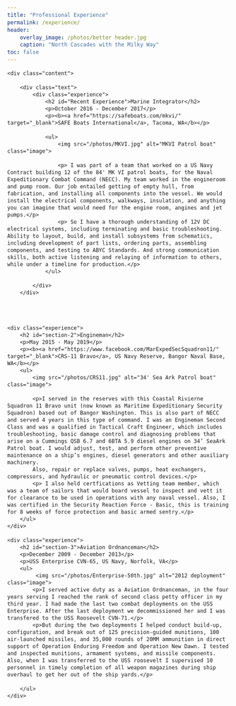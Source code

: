 ```yaml
---
title: "Professional Experience"
permalink: /experience/
header:
    overlay_image: /photos/better header.jpg
    caption: "North Cascades with the Milky Way"
toc: false
---
```


<html>
    <head>
    <title>Professional Experience</title>
    <style>
        body {
            font-family: Arial, sans-serif;
            margin: 0px;
        }
        .experience {
            margin-bottom: 20px;
        }
        .title {
            font-weight: bold;
        }
        .image {
            float: right; /* Float the image to the right */
            width: 375px; /* Set the width of the image as desired */
        }
    </style>
    </head>
<body>



    <div class="content">
       
        <div class="text">
            <div class="experience">
                <h2 id="Recent Experience">Marine Integrator</h2>
                <p>October 2016 - December 2017</p>
                <p><b><a href="https://safeboats.com/mkvi/" target="_blank">SAFE Boats International</a>, Tacoma, WA</b></p>

                <ul>
                    <img src="/photos/MKVI.jpg" alt="MKVI Patrol boat" class="image">

                    <p> I was part of a team that worked on a US Navy Contract building 12 of the 84' MK VI patrol boats, for the Naval Expeditionary Combat Command (NECC). My team worked in the engineroom and pump room. Our job entailed getting of empty hull, from fabrication, and installing all components into the vessel. We would install the electrical components, walkways, insulation, and anything you can imagine that would need for the engine room, angines and jet pumps.</p>
                    <p> So I have a thorough understanding of 12V DC electrical systems, including terminating and basic troubleshooting. Ability to layout, build, and install subsystems from schematics, including development of part lists, ordering parts, assembling components, and testing to ABYC Standards. And strong communication skills, both active listening and relaying of information to others, while under a timeline for production.</p>
                </ul>
                
            </div>
        </div>
   

 

    <div class="experience">
        <h2 id="section-2">Engineman</h2>
        <p>May 2015 - May 2019</p>
        <p><b><a href="https://www.facebook.com/MarExpedSecSquadron11/" target="_blank">CRS-11 Bravo</a>, US Navy Reserve, Bangor Naval Base, WA</b></p>
        <ul>
            <img src="/photos/CRS11.jpg" alt="34' Sea Ark Patrol boat" class="image">

            <p>I served in the reserves with this Coastal Rivierne Squadron 11 Bravo unit (now known as Maritime Expeditionary Security Squadron) based out of Bangor Washington. This is also part of NECC and served 4 years in this type of command. I was an Engineman Second Class and was a qualified in Tactical Craft Engineer, which includes troubleshooting, basic damage control and diagnosing problems that arise on a Cummings QSB 6.7 and 6BTA 5.9 diesel engines on 34’ SeaArk Patrol boat. I would adjust, test, and perform other preventive maintenance on a ship’s engines, diesel generators and other auxiliary machinery.
            Also, repair or replace valves, pumps, heat exchangers, compressors, and hydraulic or pneumatic control devices.</p>
            <p> I also held certfications as Vetting team member, which was a team of sailors that would board vessel to inspect and vett it for clearance to be used in operations with any naval vessel. Also, I was certified in the Security Reaction Force - Basic, this is training for 8 weeks of force protection and basic armed sentry.</p>
        </ul>
    </div>

    <div class="experience">
        <h2 id="section-3">Aviation Ordnanceman</h2>
        <p>December 2009 - December 2013</p>
        <p>USS Enterprise CVN-65, US Navy, Norfolk, VA</p>
        <ul>
             <img src="/photos/Enterprise-50th.jpg" alt="2012 deployment" class="image">
            <p>I served active duty as a Aviation Ordnanceman, in the four years serving I reached the rank of second class petty officer in my third year. I had made the last two combat deployments on the USS Enterprise. After the last deployment we decommissioned her and I was transfered to the USS Roosevelt CVN-71.</p>
            <p>But during the two deployments I helped conduct build-up, configuration, and break out of 125 precision-guided munitions, 100 air-launched missiles, and 35,000 rounds of 20MM ammunition in direct support of Operation Enduring Freedom and Operation New Dawn. I tested and inspected munitions, armament systems, and missile components. Also, when I was transferred to the USS roosevelt I supervised 10 personnel in timely completion of all weapon magazines during ship overhaul to get her out of the ship yards.</p>
            
        </ul>
    </div>
